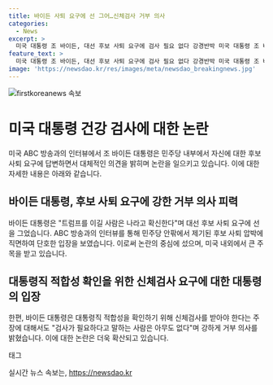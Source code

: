 ```yaml
---
title: 바이든 사퇴 요구에 선 그어…신체검사 거부 의사
categories:
  - News
excerpt: >
  미국 대통령 조 바이든, 대선 후보 사퇴 요구에 검사 필요 없다 강경반박 미국 대통령 조 바이든이 민주당 안팎에서 제기된 후보 사퇴 요구와 대통령직 적합성을 확인하기 위한 신체검사 주장을 강력히 거부했다. 바이든은 트럼프를 이길 사람은 나라며 사퇴 압박에 선을 그었고, 검사가 필요하다고 말하는 사람은 아무도 없다며 검사 거부를 밝혔다. ABC 방송과의 인터뷰에서 강경한 입장을 보였다.
feature_text: >
  미국 대통령 조 바이든, 대선 후보 사퇴 요구에 검사 필요 없다 강경반박 미국 대통령 조 바이든이 민주당 안팎에서 제기된 후보 사퇴 요구와 대통령직 적합성을 확인하기 위한 신체검사 주장을 강력히 거부했다. 바이든은 트럼프를 이길 사람은 나라며 사퇴 압박에 선을 그었고, 검사가 필요하다고 말하는 사람은 아무도 없다며 검사 거부를 밝혔다. ABC 방송과의 인터뷰에서 강경한 입장을 보였다.
image: 'https://newsdao.kr/res/images/meta/newsdao_breakingnews.jpg'
---
```


<p><img src="https://newsdao.kr/res/images/meta/newsdao_breakingnews.jpg" alt="firstkoreanews 속보" /></p>

<h1>미국 대통령 건강 검사에 대한 논란</h1>

<p data-ke-size="size16">미국 ABC 방송과의 인터뷰에서 조 바이든 대통령은 민주당 내부에서 자신에 대한 후보 사퇴 요구에 답변하면서 대체적인 의견을 밝히며 논란을 일으키고 있습니다. 이에 대한 자세한 내용은 아래와 같습니다.</p>

<h2>바이든 대통령, 후보 사퇴 요구에 강한 거부 의사 피력</h2>

<p data-ke-size="size16">바이든 대통령은 "트럼프를 이길 사람은 나라고 확신한다"며 대선 후보 사퇴 요구에 선을 그었습니다. ABC 방송과의 인터뷰를 통해 민주당 안팎에서 제기된 후보 사퇴 압박에 직면하여 단호한 입장을 보였습니다. 이로써 논란의 중심에 섰으며, 미국 내외에서 큰 주목을 받고 있습니다.</p>

<h2>대통령직 적합성 확인을 위한 신체검사 요구에 대한 대통령의 입장</h2>

<p data-ke-size="size16">한편, 바이든 대통령은 대통령직 적합성을 확인하기 위해 신체검사를 받아야 한다는 주장에 대해서도 "검사가 필요하다고 말하는 사람은 아무도 없다"며 강하게 거부 의사를 밝혔습니다. 이에 대한 논란은 더욱 확산되고 있습니다.</p>

<p>태그</p>
실시간 뉴스 속보는, <a href="https://newsdao.kr" rel="dofollow">https://newsdao.kr</a>


